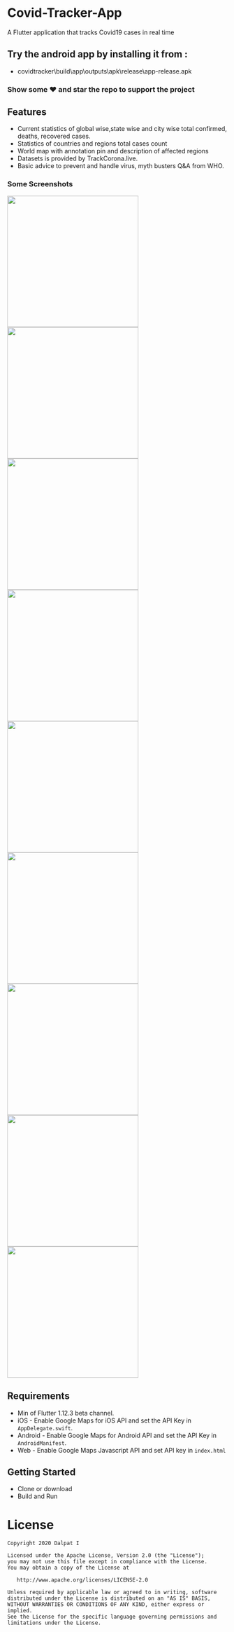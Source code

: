 # Covid-Tracker-App
A Flutter application that tracks Covid19 cases in real time


## Try the android app by installing it from :
- covidtracker\build\app\outputs\apk\release\app-release.apk

### Show some :heart: and star the repo to support the project

## Features
- Current statistics of global wise,state wise and city wise total confirmed, deaths, recovered cases.
- Statistics of countries and regions total cases count
- World map with annotation pin and description of affected regions
- Datasets is provided by TrackCorona.live.
- Basic advice to prevent and handle virus,  myth busters Q&A from WHO.

### Some Screenshots

<img src="https://user-images.githubusercontent.com/49696449/82310933-a5b54380-99e2-11ea-877f-a28a1ee4278e.png" height="300em" margin-left="5px" /><img src="https://user-images.githubusercontent.com/49696449/82310990-bcf43100-99e2-11ea-859e-ee3f264a6ae9.png" height="300em" margin-left="5px" /><img src="https://user-images.githubusercontent.com/49696449/82311008-c41b3f00-99e2-11ea-827e-d7bff4e03070.png" height="300em" margin-left="5px" /><img src="https://user-images.githubusercontent.com/49696449/82311022-c8475c80-99e2-11ea-8bab-d9dfda8100e1.png" height="300em" margin-left="5px" /><img src="https://user-images.githubusercontent.com/49696449/82311039-cd0c1080-99e2-11ea-83e8-8ed196025bf6.png" height="300em" margin-left="5px" /><img src="https://user-images.githubusercontent.com/49696449/82311054-d1382e00-99e2-11ea-935c-990f30f542d2.png" height="300em" margin-left="5px" /><img src="https://user-images.githubusercontent.com/49696449/82311063-d5644b80-99e2-11ea-9982-23cf1707c29f.png" height="300em" margin-left="5px" /><img src="https://user-images.githubusercontent.com/49696449/82311070-d7c6a580-99e2-11ea-991c-15ac9b4a7cd9.png" height="300em" margin-left="5px" /><img src="https://user-images.githubusercontent.com/49696449/82311080-db5a2c80-99e2-11ea-8533-b5cd9c2915ef.png" height="300em" margin-left="5px" />

## Requirements
- Min of Flutter 1.12.3 beta channel.
- iOS - Enable Google Maps for iOS API and set the API Key in `AppDelegate.swift`.
- Android - Enable Google Maps for Android API and set the API Key in `AndroidManifest`.
- Web - Enable Google Maps Javascript API and set API key in `index.html`

## Getting Started
- Clone or download
- Build and Run

# License

    Copyright 2020 Dalpat I

    Licensed under the Apache License, Version 2.0 (the "License");
    you may not use this file except in compliance with the License.
    You may obtain a copy of the License at

       http://www.apache.org/licenses/LICENSE-2.0

    Unless required by applicable law or agreed to in writing, software
    distributed under the License is distributed on an "AS IS" BASIS,
    WITHOUT WARRANTIES OR CONDITIONS OF ANY KIND, either express or implied.
    See the License for the specific language governing permissions and
    limitations under the License.
